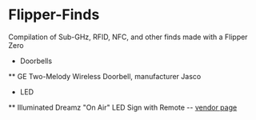 # Flipper-Finds
Compilation of Sub-GHz, RFID, NFC, and other finds made with a Flipper Zero

* Doorbells

** GE Two-Melody Wireless Doorbell, manufacturer Jasco

* LED

** Illuminated Dreamz "On Air" LED Sign with Remote -- [vendor page](https://www.illuminateddreamz.com/product-page/on-air-sign-1)
